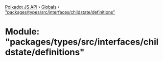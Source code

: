 [Polkadot JS API](../README.md) › [Globals](../globals.md) › ["packages/types/src/interfaces/childstate/definitions"](_packages_types_src_interfaces_childstate_definitions_.md)

# Module: "packages/types/src/interfaces/childstate/definitions"


